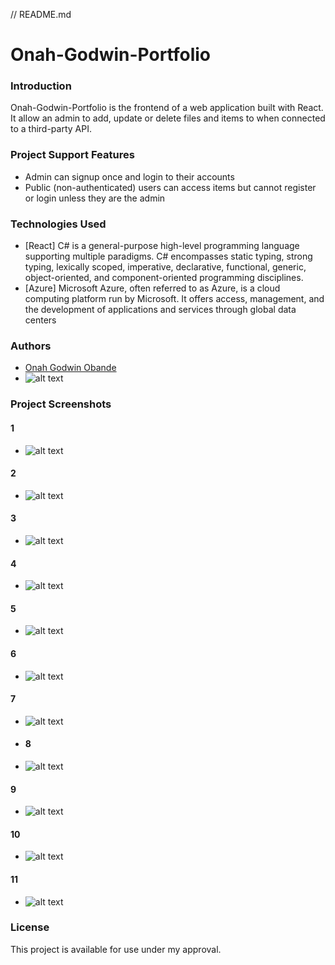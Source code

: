 // README.md
# Onah-Godwin-Portfolio
### Introduction
Onah-Godwin-Portfolio  is the frontend of a web application built with React. It allow an admin to  add, update or delete files and items to when connected to a third-party API.
### Project Support Features
* Admin can signup once and login to their accounts
* Public (non-authenticated) users can access items but cannot register or login unless they are the admin
### Technologies Used
* [React] C# is a general-purpose high-level programming language supporting multiple paradigms. C# encompasses static typing, strong typing, lexically scoped, imperative, declarative, functional, generic, object-oriented, and component-oriented programming disciplines.
*  [Azure] Microsoft Azure, often referred to as Azure, is a cloud computing platform run by Microsoft. It offers access, management, and the development of applications and services through global data centers
### Authors
* [Onah Godwin Obande](https://godwinportfolio.azurewebsites.net)
* ![alt text](https://github.com/GodwinOnah/Onah-godwin-Portfolio-Node-Server/blob/main/public/photo_images/godwin-onah.png?raw=true)
### Project Screenshots
#### 1
* ![alt text](https://github.com/GodwinOnah/Onah-godwin-Portfolio-Node-Server/blob/main/public/projectScreenshots/pimage1.png?raw=true)
#### 2
* ![alt text](https://github.com/GodwinOnah/Onah-godwin-Portfolio-Node-Server/blob/main/public/projectScreenshots/pimage2.png?raw=true)
#### 3
* ![alt text](https://github.com/GodwinOnah/Onah-godwin-Portfolio-Node-Server/blob/main/public/projectScreenshots/pimage3.png?raw=true)
#### 4
* ![alt text](https://github.com/GodwinOnah/Onah-godwin-Portfolio-Node-Server/blob/main/public/projectScreenshots/pimage4.png?raw=true)
#### 5
* ![alt text](https://github.com/GodwinOnah/Onah-godwin-Portfolio-Node-Server/blob/main/public/projectScreenshots/pimage5.png?raw=true)
#### 6
* ![alt text](https://github.com/GodwinOnah/Onah-godwin-Portfolio-Node-Server/blob/main/public/projectScreenshots/pimage6.png?raw=true)
#### 7
* ![alt text](https://github.com/GodwinOnah/Onah-godwin-Portfolio-Node-Server/blob/main/public/projectScreenshots/pimage7.png?raw=true)
* #### 8
* ![alt text](https://github.com/GodwinOnah/Onah-godwin-Portfolio-Node-Server/blob/main/public/projectScreenshots/pimage8.png?raw=true)
#### 9
* ![alt text](https://github.com/GodwinOnah/Onah-godwin-Portfolio-Node-Server/blob/main/public/projectScreenshots/pimage9.png?raw=true)
#### 10
* ![alt text](https://github.com/GodwinOnah/Onah-godwin-Portfolio-Node-Server/blob/main/public/projectScreenshots/pimage10.png?raw=true)
#### 11
* ![alt text](https://github.com/GodwinOnah/Onah-godwin-Portfolio-Node-Server/blob/main/public/projectScreenshots/pimage11.png?raw=true)
### License
This project is available for use under my approval.
